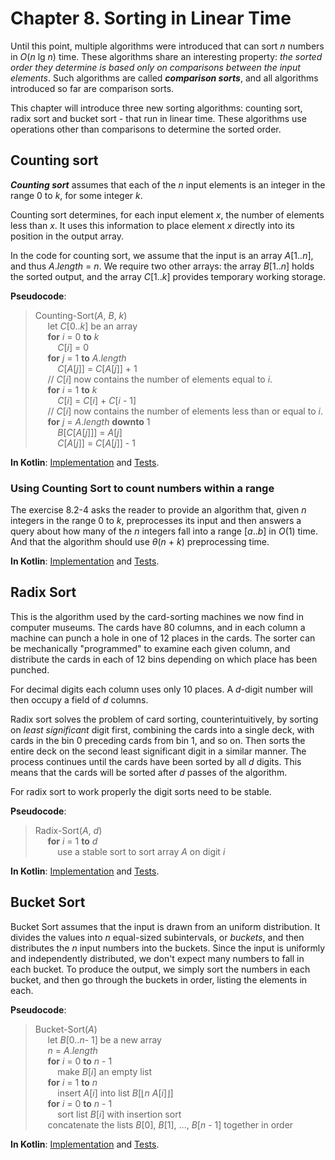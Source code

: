 Chapter 8. Sorting in Linear Time
=================================

Until this point, multiple algorithms were introduced that can sort _n_ numbers in _O_(_n_ lg _n_) time.
These algorithms share an interesting property: _the sorted order they determine is based only on comparisons between the input elements_.
Such algorithms are called **_comparison sorts_**, and all algorithms introduced so far are comparison sorts.

This chapter will introduce three new sorting algorithms: counting sort, radix sort and bucket sort - that run in linear time.
These algorithms use operations other than comparisons to determine the sorted order.

## Counting sort

**_Counting sort_** assumes that each of the _n_ input elements is an integer in the range 0 to _k_, for some integer _k_.  

Counting sort determines, for each input element _x_, the number of elements less than _x_.
It uses this information to place element _x_ directly into its position in the output array.

In the code for counting sort, we assume that the input is an array _A_\[1.._n_], and thus _A_._length_ = _n_.
We require two other arrays: the array _B_\[1.._n_] holds the sorted output, and the array _C_\[1.._k_] provides temporary working storage.


**Pseudocode**:
>Counting-Sort(_A_, _B_, _k_)  
&nbsp;&nbsp;&nbsp;&nbsp;    let _C_\[0.._k_] be an array  
&nbsp;&nbsp;&nbsp;&nbsp;    **for** _i_ = 0 **to** _k_  
&nbsp;&nbsp;&nbsp;&nbsp;&nbsp;&nbsp;&nbsp;&nbsp;        _C_\[_i_] = 0  
&nbsp;&nbsp;&nbsp;&nbsp;    **for** _j_ = 1 **to** _A_._length_  
&nbsp;&nbsp;&nbsp;&nbsp;&nbsp;&nbsp;&nbsp;&nbsp;        _C_\[_A_\[_j_]] = _C_\[_A_\[_j_]] + 1  
&nbsp;&nbsp;&nbsp;&nbsp;    // _C_\[_i_] now contains the number of elements equal to _i_.  
&nbsp;&nbsp;&nbsp;&nbsp;    **for** _i_ = 1 **to** _k_  
&nbsp;&nbsp;&nbsp;&nbsp;&nbsp;&nbsp;&nbsp;&nbsp;        _C_\[_i_] = _C_\[_i_] + _C_\[_i_ - 1]  
&nbsp;&nbsp;&nbsp;&nbsp;    // _C_\[_i_] now contains the number of elements less than or equal to _i_.  
&nbsp;&nbsp;&nbsp;&nbsp;    **for** _j_ = _A_._length_ **downto** 1  
&nbsp;&nbsp;&nbsp;&nbsp;&nbsp;&nbsp;&nbsp;&nbsp;        _B_\[_C_\[_A_\[_j_]]] = _A_\[_j_]  
&nbsp;&nbsp;&nbsp;&nbsp;&nbsp;&nbsp;&nbsp;&nbsp;        _C_\[_A_\[_j_]] = _C_\[_A_\[_j_]] - 1  


**In Kotlin**: [Implementation](../src/main/kotlin/chapter08/CountingSort.kt) and [Tests](../src/test/kotlin/chapter08/CountingSortTest.kt).

### Using Counting Sort to count numbers within a range

The exercise 8.2-4 asks the reader to provide an algorithm that, given _n_ integers in the range 0 to _k_, preprocesses its input and then answers a query about how many of the _n_ integers fall into a range \[_a_.._b_] in _O_\(1) time. 
And that the algorithm should use _θ_(_n_ + _k_) preprocessing time.

**In Kotlin**: [Implementation](../src/main/kotlin/chapter08/CountingSortRange.kt) and [Tests](../src/test/kotlin/chapter08/CountingSortRangeTest.kt).

## Radix Sort

This is the algorithm used by the card-sorting machines we now find in computer museums.
The cards have 80 columns, and in each column a machine can punch a hole in one of 12 places in the cards.
The sorter can be mechanically "programmed" to examine each given column, and distribute the cards in each of 12 bins depending on which place has been punched.

For decimal digits each column uses only 10 places. A _d_-digit number will then occupy a field of _d_ columns.

Radix sort solves the problem of card sorting, counterintuitively, by sorting on _least significant_ digit first, combining the cards into a single deck, with cards in the bin 0 preceding cards from bin 1, and so on.
Then sorts the entire deck on the second least significant digit in a similar manner.
The process continues until the cards have been sorted by all _d_ digits.
This means that the cards will be sorted after _d_ passes of the algorithm.

For radix sort to work properly the digit sorts need to be stable.


**Pseudocode**:
>Radix-Sort(_A_, _d_)  
&nbsp;&nbsp;&nbsp;&nbsp;    **for** _i_ = 1 **to** _d_  
&nbsp;&nbsp;&nbsp;&nbsp;&nbsp;&nbsp;&nbsp;&nbsp;        use a stable sort to sort array _A_ on digit _i_  

**In Kotlin**: [Implementation](../src/main/kotlin/chapter08/RadixSort.kt) and [Tests](../src/test/kotlin/chapter08/RadixSortTest.kt).

## Bucket Sort

Bucket Sort assumes that the input is drawn from an uniform distribution.
It divides the values into _n_ equal-sized subintervals, or *buckets*, and then distributes the _n_ input numbers into the buckets.
Since the input is uniformly and independently distributed, we don't expect many numbers to fall in each bucket.
To produce the output, we simply sort the numbers in each bucket, and then go through the buckets in order, listing the elements in each.

**Pseudocode**:
>Bucket-Sort(_A_)  
&nbsp;&nbsp;&nbsp;&nbsp;    let _B_\[0.._n_- 1] be a new array  
&nbsp;&nbsp;&nbsp;&nbsp;    _n_ = _A_._length_  
&nbsp;&nbsp;&nbsp;&nbsp;    **for** _i_ = 0 **to** _n_ - 1  
&nbsp;&nbsp;&nbsp;&nbsp;&nbsp;&nbsp;&nbsp;&nbsp;        make _B_\[_i_] an empty list  
&nbsp;&nbsp;&nbsp;&nbsp;    **for** _i_ = 1 **to** _n_  
&nbsp;&nbsp;&nbsp;&nbsp;&nbsp;&nbsp;&nbsp;&nbsp;        insert _A_\[_i_] into list _B_\[⌊_n_ _A_\[_i_]⌋]  
&nbsp;&nbsp;&nbsp;&nbsp;    **for** _i_ = 0 **to** _n_ - 1  
&nbsp;&nbsp;&nbsp;&nbsp;&nbsp;&nbsp;&nbsp;&nbsp;        sort list _B_\[_i_] with insertion sort  
&nbsp;&nbsp;&nbsp;&nbsp;    concatenate the lists _B_\[0], _B_\[1], ..., _B_\[_n_ - 1] together in order  

**In Kotlin**: [Implementation](../src/main/kotlin/chapter08/BucketSort.kt) and [Tests](../src/test/kotlin/chapter08/BucketSortTest.kt).
